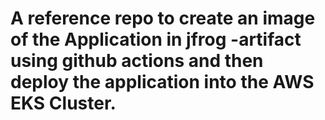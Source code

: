 # A reference repo to create an image of the Application in jfrog -artifact using github actions and then deploy the application into the AWS EKS Cluster.
